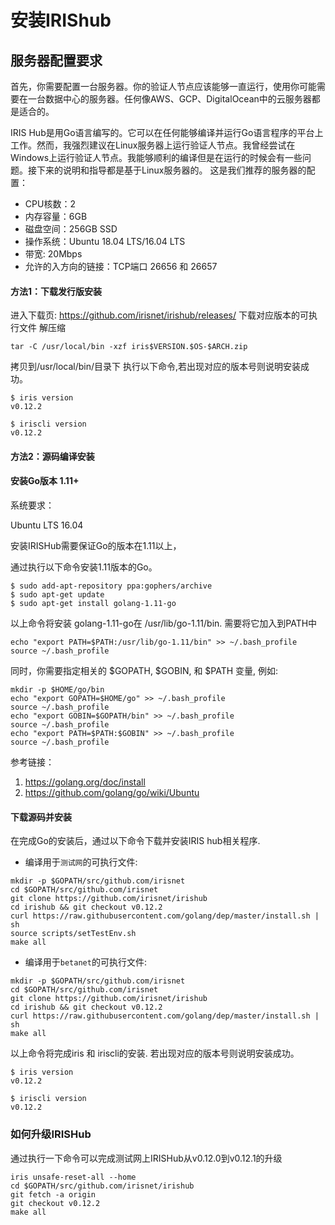 # 安装IRIShub

## 服务器配置要求


首先，你需要配置一台服务器。你的验证人节点应该能够一直运行，使用你可能需要在一台数据中心的服务器。任何像AWS、GCP、DigitalOcean中的云服务器都是适合的。

IRIS Hub是用Go语言编写的。它可以在任何能够编译并运行Go语言程序的平台上工作。然而，我强烈建议在Linux服务器上运行验证人节点。我曾经尝试在Windows上运行验证人节点。我能够顺利的编译但是在运行的时候会有一些问题。接下来的说明和指导都是基于Linux服务器的。
这是我们推荐的服务器的配置：

* CPU核数：2
* 内存容量：6GB
* 磁盘空间：256GB SSD
* 操作系统：Ubuntu 18.04 LTS/16.04 LTS
* 带宽: 20Mbps
* 允许的入方向的链接：TCP端口 26656 和 26657


#### 方法1：下载发行版安装

进入下载页: https://github.com/irisnet/irishub/releases/
下载对应版本的可执行文件
解压缩
```
tar -C /usr/local/bin -xzf iris$VERSION.$OS-$ARCH.zip
```
拷贝到/usr/local/bin/目录下 
执行以下命令,若出现对应的版本号则说明安装成功。

```
$ iris version
v0.12.2
    
$ iriscli version
v0.12.2
```
#### 方法2：源码编译安装

#### 安装Go版本 1.11+ 


系统要求：

Ubuntu LTS 16.04


安装IRISHub需要保证Go的版本在1.11以上，

通过执行以下命令安装1.11版本的Go。

```
$ sudo add-apt-repository ppa:gophers/archive
$ sudo apt-get update
$ sudo apt-get install golang-1.11-go
```

以上命令将安装 golang-1.11-go在 /usr/lib/go-1.11/bin. 需要将它加入到PATH中

```
echo "export PATH=$PATH:/usr/lib/go-1.11/bin" >> ~/.bash_profile
source ~/.bash_profile
```

同时，你需要指定相关的 $GOPATH, $GOBIN, 和 $PATH 变量, 例如:

```
mkdir -p $HOME/go/bin
echo "export GOPATH=$HOME/go" >> ~/.bash_profile
source ~/.bash_profile
echo "export GOBIN=$GOPATH/bin" >> ~/.bash_profile
source ~/.bash_profile
echo "export PATH=$PATH:$GOBIN" >> ~/.bash_profile
source ~/.bash_profile
```

参考链接：

1. https://golang.org/doc/install
2. https://github.com/golang/go/wiki/Ubuntu



#### 下载源码并安装


在完成Go的安装后，通过以下命令下载并安装IRIS hub相关程序.

* 编译用于`测试网`的可执行文件:

```
mkdir -p $GOPATH/src/github.com/irisnet
cd $GOPATH/src/github.com/irisnet
git clone https://github.com/irisnet/irishub
cd irishub && git checkout v0.12.2
curl https://raw.githubusercontent.com/golang/dep/master/install.sh | sh
source scripts/setTestEnv.sh
make all
```

* 编译用于`betanet`的可执行文件:
```
mkdir -p $GOPATH/src/github.com/irisnet
cd $GOPATH/src/github.com/irisnet
git clone https://github.com/irisnet/irishub
cd irishub && git checkout v0.12.2
curl https://raw.githubusercontent.com/golang/dep/master/install.sh | sh
make all
```

以上命令将完成iris 和 iriscli的安装. 若出现对应的版本号则说明安装成功。

```
$ iris version
v0.12.2
    
$ iriscli version
v0.12.2
```
### 如何升级IRISHub

通过执行一下命令可以完成测试网上IRISHub从v0.12.0到v0.12.1的升级

```
iris unsafe-reset-all --home
cd $GOPATH/src/github.com/irisnet/irishub
git fetch -a origin
git checkout v0.12.2
make all
```
